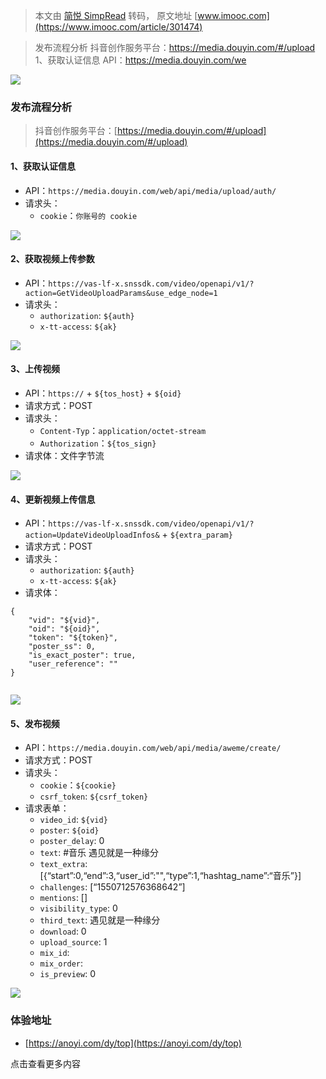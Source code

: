 > 本文由 [简悦 SimpRead](http://ksria.com/simpread/) 转码， 原文地址 [www.imooc.com](https://www.imooc.com/article/301474)

> 发布流程分析 抖音创作服务平台：https://media.douyin.com/#/upload 1、获取认证信息 API：https://media.douyin.com/we

![](https://img4.sycdn.imooc.com/5e5f59280001334a12400737.jpg)

### 发布流程分析

> 抖音创作服务平台：[https://media.douyin.com/#/upload](https://media.douyin.com/#/upload)

#### 1、获取认证信息

*   API：`https://media.douyin.com/web/api/media/upload/auth/`
*   请求头：
    *   `cookie`：`你账号的 cookie`

![](https://img3.sycdn.imooc.com/5e5f592900016c4912400646.jpg)

#### 2、获取视频上传参数

*   API：`https://vas-lf-x.snssdk.com/video/openapi/v1/?action=GetVideoUploadParams&use_edge_node=1`
*   请求头：
    *   `authorization`: `${auth}`
    *   `x-tt-access`: `${ak}`

![](https://img4.sycdn.imooc.com/5e5f592a000103e512400641.jpg)

#### 3、上传视频

*   API：`https://` + `${tos_host}` + `${oid}`
*   请求方式：POST
*   请求头：
    *   `Content-Typ`：`application/octet-stream`
    *   `Authorization`：`${tos_sign}`
*   请求体：文件字节流

![](https://img3.sycdn.imooc.com/5e5f592a00011a4812400651.jpg)

#### 4、更新视频上传信息

*   API：`https://vas-lf-x.snssdk.com/video/openapi/v1/?action=UpdateVideoUploadInfos&` + `${extra_param}`
*   请求方式：POST
*   请求头：
    *   `authorization`: `${auth}`
    *   `x-tt-access`: `${ak}`
*   请求体：

```
{
    "vid": "${vid}",
    "oid": "${oid}",
    "token": "${token}",
    "poster_ss": 0,
    "is_exact_poster": true,
    "user_reference": ""
}


```

![](https://img2.sycdn.imooc.com/5e5f592b0001e08312400653.jpg)

#### 5、发布视频

*   API：`https://media.douyin.com/web/api/media/aweme/create/`
*   请求方式：POST
*   请求头：
    *   `cookie`：`${cookie}`
    *   `csrf_token`: `${csrf_token}`
*   请求表单：
    *   `video_id`: `${vid}`
    *   `poster`: `${oid}`
    *   `poster_delay`: 0
    *   `text`: #音乐 遇见就是一种缘分
    *   `text_extra`: [{“start”:0,“end”:3,“user_id”:"",“type”:1,“hashtag_name”:“音乐”}]
    *   `challenges`: [“1550712576368642”]
    *   `mentions`: []
    *   `visibility_type`: 0
    *   `third_text`: 遇见就是一种缘分
    *   `download`: 0
    *   `upload_source`: 1
    *   `mix_id`:
    *   `mix_order`:
    *   `is_preview`: 0

![](https://img4.sycdn.imooc.com/5e5f592d000111ff12400647.jpg)

### 体验地址

*   [https://anoyi.com/dy/top](https://anoyi.com/dy/top)

点击查看更多内容